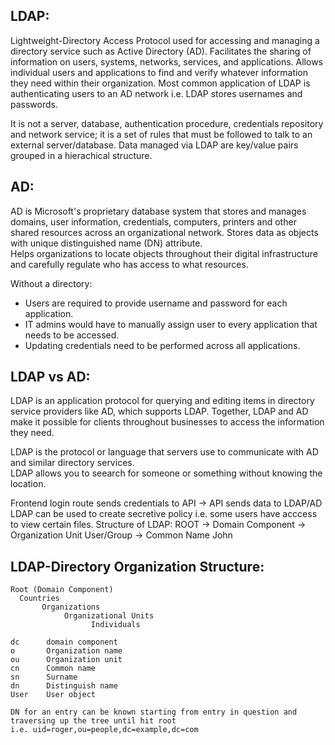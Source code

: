 ## LDAP:
Lightweight-Directory Access Protocol used for accessing and managing a directory service such as Active Directory (AD). Facilitates the sharing
of information on users, systems, networks, services, and applications. Allows individual users and applications to find and verify whatever information
they need within their organization. Most common application of LDAP is authenticating users to an AD network i.e. LDAP stores usernames and passwords.

It is not a server, database, authentication procedure, credentials repository and network service; it is a set of rules that must be followed to talk to an external
server/database. Data managed via LDAP are key/value pairs grouped in a hierachical structure.

## AD:
AD is Microsoft's proprietary database system that stores and manages domains, user information, credentials, computers, printers and other shared resources across an organizational network. Stores data as objects with unique distinguished name (DN) attribute.  
Helps organizations to locate objects throughout their digital infrastructure and carefully regulate who has access to what resources.

Without a directory:
- Users are required to provide username and password for each application.
- IT admins would have to manually assign user to every application that needs to be accessed.
- Updating credentials need to be performed across all applications.

## LDAP vs AD:
LDAP is an application protocol for querying and editing items in directory service providers like AD, which supports LDAP.
Together, LDAP and AD make it possible for clients throughout businesses to access the information they need.

LDAP is the protocol or language that servers use to communicate with AD and similar directory services.  
LDAP allows you to seearch for someone or something without knowing the location. 


Frontend login route sends credentials to API -> API sends data to LDAP/AD
LDAP can be used to create secretive policy i.e. some users have acccess to view certain files.
Structure of LDAP:
ROOT -> Domain Component -> Organization Unit User/Group -> Common Name John

## LDAP-Directory Organization Structure:
```
Root (Domain Component)
  Countries
       Organizations
            Organizational Units
                  Individuals

dc      domain component
o       Organization name
ou      Organization unit
cn      Common name
sn      Surname
dn      Distinguish name
User    User object

DN for an entry can be known starting from entry in question and traversing up the tree until hit root
i.e. uid=roger,ou=people,dc=example,dc=com
```

